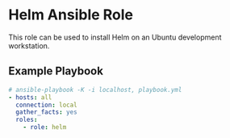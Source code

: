 # Helm Ansible Role

This role can be used to install Helm on an Ubuntu development workstation.

## Example Playbook

```yml
# ansible-playbook -K -i localhost, playbook.yml
- hosts: all
  connection: local
  gather_facts: yes
  roles:
    - role: helm
```
